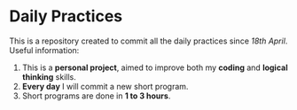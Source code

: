 # Daily Practices

This is a repository created to commit all the daily practices since <em>18th April</em>. <br>
Useful information:
<ol>
<li>This is a <b>personal project</b>, aimed to improve both my <b>coding</b> and <b>logical thinking</b> skills.</li>
<li><b>Every day</b> I will commit a new short program.</li>
<li>Short programs are done in <b>1 to 3 hours</b>.</li>
</ol>
